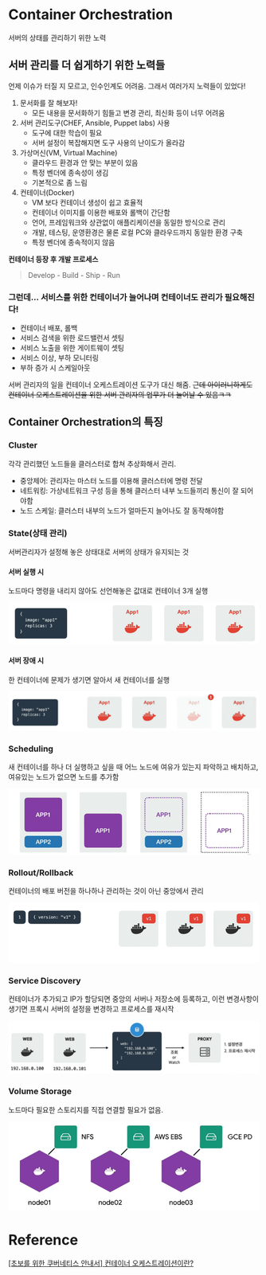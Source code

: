 # Container Orchestration

서버의 상태를 관리하기 위한 노력

## 서버 관리를 더 쉽게하기 위한 노력들

언제 이슈가 터질 지 모르고, 인수인계도 어려움. 그래서 여러가지 노력들이 있었다!

1. 문서화를 잘 해보자!
   - 모든 내용을 문서화하기 힘들고 변경 관리, 최신화 등이 너무 어려움
1. 서버 관리도구(CHEF, Ansible, Puppet labs) 사용
   - 도구에 대한 학습이 필요
   - 서버 설정이 복잡해지면 도구 사용의 난이도가 올라감
1. 가상머신(VM, Virtual Machine)
   - 클라우드 환경과 안 맞는 부분이 있음
   - 특정 벤더에 종속성이 생김
   - 기본적으로 좀 느림
1. 컨테이너(Docker)
   - VM 보다 컨테이너 생성이 쉽고 효율적
   - 컨테이너 이미지를 이용한 배포와 롤백이 간단함
   - 언어, 프레임워크와 상관없이 애플리케이션을 동일한 방식으로 관리
   - 개발, 테스팅, 운영환경은 물론 로컬 PC와 클라우드까지 동일한 환경 구축
   - 특정 벤더에 종속적이지 않음

**컨테이너 등장 후 개발 프로세스**

> Develop - Build - Ship - Run

### 그런데... 서비스를 위한 컨테이너가 늘어나며 컨테이너도 관리가 필요해진다!

- 컨테이너 배포, 롤백
- 서비스 검색을 위한 로드밸런서 셋팅
- 서비스 노출을 위한 게이트웨이 셋팅
- 서비스 이상, 부하 모니터링
- 부하 증가 시 스케일아웃

서버 관리자의 일을 컨테이너 오케스트레이션 도구가 대신 해줌. ~~근데 아이러니하게도 컨테이너 오케스트레이션을 위한 서버 관리자의 업무가 더 늘어날 수 있음ㅋㅋ~~

## Container Orchestration의 특징

### Cluster

각각 관리했던 노드들을 클러스터로 합쳐 추상화해서 관리.

- 중앙제어: 관리자는 마스터 노드를 이용해 클러스터에 명령 전달
- 네트워킹: 가상네트워크 구성 등을 통해 클러스터 내부 노드들끼리 통신이 잘 되어야함
- 노드 스케일: 클러스터 내부의 노드가 얼마든지 늘어나도 잘 동작해야함

### State(상태 관리)

서버관리자가 설정해 놓은 상태대로 서버의 상태가 유지되는 것

#### 서버 실행 시

노드마다 명령을 내리지 않아도 선언해놓은 값대로 컨테이너 3개 실행

![상태 유지 예시 1](images/container_orchestration_state_1.png)

#### 서버 장애 시

한 컨테이너에 문제가 생기면 알아서 새 컨테이너를 실행

![상태 유지 예시 2](images/container_orchestration_state_2.png)

### Scheduling

새 컨테이너를 하나 더 실행하고 싶을 때 어느 노드에 여유가 있는지 파악하고 배치하고, 여유있는 노드가 없으면 노드를 추가함

![스케쥴링 예시](images/container_orchestration_scheduling.png)

### Rollout/Rollback

컨테이너의 배포 버전을 하나하나 관리하는 것이 아닌 중앙에서 관리

![서비스 발견 예시](images/container_orchestration_rollout_rollback.gif)

### Service Discovery

컨테이너가 추가되고 IP가 할당되면 중앙의 서버나 저장소에 등록하고, 이런 변경사항이 생기면 프록시 서버의 설정을 변경하고 프로세스를 재시작

![서비스 발견 예시](images/container_orchestration_service_discovery.png)

### Volume Storage

노드마다 필요한 스토리지를 직접 연결할 필요가 없음.

![서비스 발견 예시](images/container_orchestration_volume_storage.png)

# Reference

[[초보를 위한 쿠버네티스 안내서] 컨테이너 오케스트레이션이란?](https://www.youtube.com/watch?v=Ia8IfowgU7s&list=PLIUCBpK1dpsNf1m-2kiosmfn2nXfljQgb)
